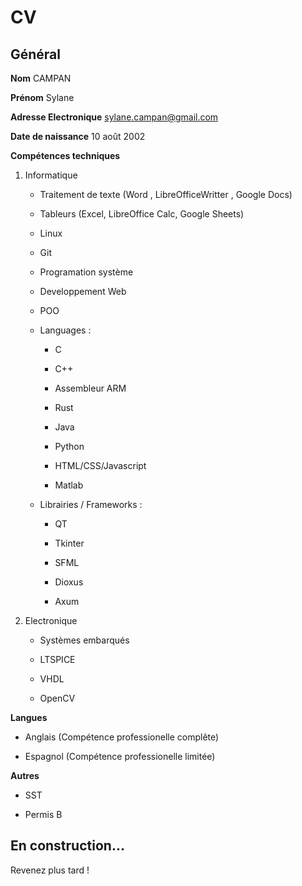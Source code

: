# CV

<div class=cv>
    <div class="case">

## Général
    
**Nom** CAMPAN

**Prénom** Sylane

**Adresse Electronique** sylane.campan@gmail.com

**Date de naissance** 10 août 2002

**Compétences techniques**

1. Informatique

    * Traitement de texte (Word , LibreOfficeWritter , Google Docs)

    * Tableurs (Excel, LibreOffice Calc, Google Sheets)

    * Linux

    * Git

    * Programation système 

    * Developpement Web

    * POO

    * Languages :

        * C

        * C++

        * Assembleur ARM 

        * Rust

        * Java 

        * Python

        * HTML/CSS/Javascript

        * Matlab

    * Librairies / Frameworks :

        * QT

        * Tkinter 

        * SFML

        * Dioxus

        * Axum

2. Electronique 

    * Systèmes embarqués 

    * LTSPICE

    * VHDL

    * OpenCV


**Langues**

* Anglais (Compétence professionelle complête)

* Espagnol (Compétence professionelle limitée)

**Autres** 

* SST

* Permis B

    </div>

    <div class="case">
## En construction...

Revenez plus tard !
    </div>
</div>
